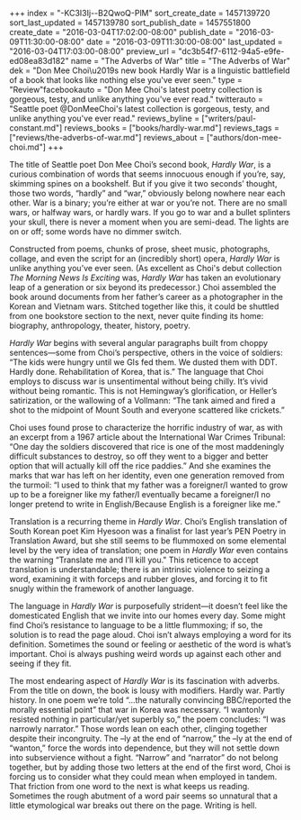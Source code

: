 +++
index = "-KC3I3Ij--B2QwoQ-PlM"
sort_create_date = 1457139720
sort_last_updated = 1457139780
sort_publish_date = 1457551800
create_date = "2016-03-04T17:02:00-08:00"
publish_date = "2016-03-09T11:30:00-08:00"
date = "2016-03-09T11:30:00-08:00"
last_updated = "2016-03-04T17:03:00-08:00"
preview_url = "dc3b54f7-6112-94a5-e9fe-ed08ea83d182"
name = "The Adverbs of War"
title = "The Adverbs of War"
dek = "Don Mee Choi\u2019s new book Hardly War is a linguistic battlefield of a book that looks like nothing else you've ever seen."
type = "Review"facebookauto = "Don Mee Choi's latest poetry collection is gorgeous, testy, and unlike anything you've ever read."
twitterauto = "Seattle poet @DonMeeChoi's  latest collection is gorgeous, testy, and unlike anything you've ever read."
reviews_byline = ["writers/paul-constant.md"]
reviews_books = ["books/hardly-war.md"]
reviews_tags = ["reviews/the-adverbs-of-war.md"]
reviews_about = ["authors/don-mee-choi.md"]
+++

The title of Seattle poet Don Mee Choi’s second book, *Hardly War*, is a curious combination of words that seems innocuous enough if you’re, say, skimming spines on a bookshelf. But if you give it two seconds’ thought, those two words, “hardly” and “war,” obviously belong nowhere near each other. War is a binary; you’re either at war or you’re not. There are no small wars, or halfway wars, or hardly wars. If you go to war and a bullet splinters your skull, there is never a moment when you are semi-dead. The lights are on or off; some words have no dimmer switch.

Constructed from poems, chunks of prose, sheet music, photographs, collage, and even the script for an (incredibly short) opera, *Hardly War* is unlike anything you’ve ever seen. (As excellent as Choi's debut collection *The Morning News Is Exciting* was, *Hardly War* has taken an evolutionary leap of a generation or six beyond its predecessor.)  Choi assembled the book around documents from her father’s career as a photographer in the Korean and Vietnam wars. Stitched together like this, it could be shuttled from one bookstore section to the next, never quite finding its home: biography, anthropology, theater, history, poetry.

*Hardly War* begins with several angular paragraphs built from choppy sentences—some from Choi’s perspective, others in the voice of soldiers: “The kids were hungry until we GIs fed them. We dusted them with DDT. Hardly done. Rehabilitation of Korea, that is.” The language that Choi employs to discuss war is unsentimental without being chilly. It’s vivid without being romantic. This is not Hemingway’s glorification, or Heller’s satirization, or the wallowing of a Vollmann: “The tank aimed and fired a shot to the midpoint of Mount South and everyone scattered like crickets.” 

Choi uses found prose to characterize the horrific industry of war, as with an excerpt from a 1967 article about the International War Crimes Tribunal: “One day the soldiers discovered that rice is one of the most maddeningly difficult substances to destroy, so off they went to a bigger and better option that will actually kill off the rice paddies.” And she examines the marks that war has left on her identity, even one generation removed from the turmoil: “I used to think that my father was a foreigner/I wanted to grow up to be a foreigner like my father/I eventually became a foreigner/I no longer pretend to write in English/Because English is a foreigner like me.”

Translation is a recurring theme in *Hardly War*. Choi’s English translation of South Korean poet Kim Hyesoon was a finalist for last year’s PEN Poetry in Translation Award, but she still seems to be flummoxed on some elemental level by the very idea of translation; one poem in *Hardly War* even contains the warning “Translate me and I’ll kill you." This reticence to accept translation is understandable; there is an intrinsic violence to seizing a word, examining it with forceps and rubber gloves, and forcing it to fit snugly within the framework of another language. 

The language in *Hardly War* is purposefully strident—it doesn’t feel like the domesticated English that we invite into our homes every day. Some might find Choi’s resistance to language to be a little flummoxing; if so, the solution is to read the page aloud. Choi isn’t always employing a word for its definition. Sometimes the sound or feeling or aesthetic of the word is what’s important. Choi is always pushing weird words up against each other and seeing if they fit. 

The most endearing aspect of *Hardly War* is its fascination with adverbs. From the title on down, the book is lousy with modifiers. Hardly war. Partly history. In one poem we’re told  “…the naturally convincing BBC/reported the morally essential point” that war in Korea was necessary. “I wantonly resisted nothing in particular/yet superbly so,” the poem concludes: “I was narrowly narrator.” Those words lean on each other, clinging together despite their incongruity. The –ly  at the end of “narrow,” the –ly at the end of “wanton,” force the words into dependence, but they will not settle down into subservience without a fight.  “Narrow” and “narrator” do not belong together, but by adding those two letters at the end of the first word, Choi is forcing us to consider what they could mean when employed in tandem. That friction from one word to the next is what keeps us reading. Sometimes the rough abutment of a word pair seems so unnatural that a little etymological war breaks out there on the page. Writing is hell.
